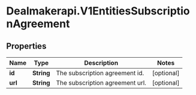 # Dealmakerapi.V1EntitiesSubscriptionAgreement

## Properties

Name | Type | Description | Notes
------------ | ------------- | ------------- | -------------
**id** | **String** | The subscription agreement id. | [optional] 
**url** | **String** | The subscription agreement url. | [optional] 


